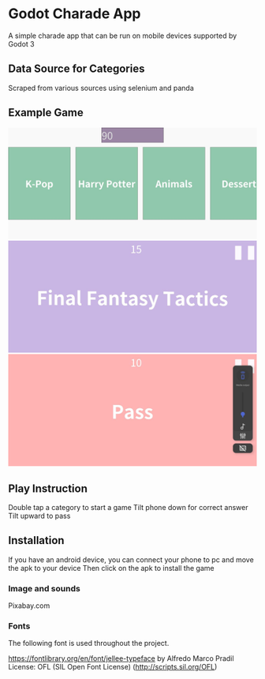 # Godot Charade App
A simple charade app that can be run on mobile devices supported by Godot 3

## Data Source for Categories
Scraped from various sources using selenium and panda

## Example Game

![Gameplay](game1.jpg?raw=true "Starting screen")
![Gameplay](game2.jpg?raw=true "Playing game")
![Gameplay](game3.jpg?raw=true "Passing a word")

## Play Instruction

Double tap a category to start a game
Tilt phone down for correct answer
Tilt upward to pass

## Installation
If you have an android device, you can connect your phone to pc and move the apk to your device
Then click on the apk to install the game

### Image and sounds
Pixabay.com

### Fonts
The following font is used throughout the project.

https://fontlibrary.org/en/font/jellee-typeface
by Alfredo Marco Pradil
License: OFL (SIL Open Font License) (http://scripts.sil.org/OFL)













